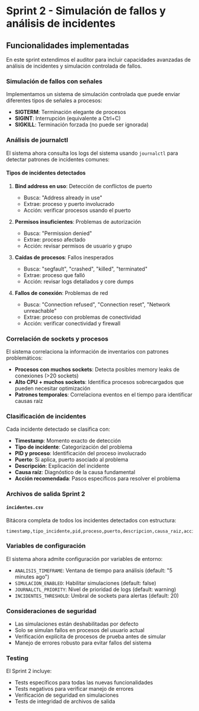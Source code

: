 # Sprint 2 - Simulación de fallos y análisis de incidentes

## Funcionalidades implementadas

En este sprint extendimos el auditor para incluir capacidades avanzadas de análisis de incidentes y simulación controlada de fallos.

### Simulación de fallos con señales

Implementamos un sistema de simulación controlada que puede enviar diferentes tipos de señales a procesos:

- **SIGTERM**: Terminación elegante de procesos
- **SIGINT**: Interrupción (equivalente a Ctrl+C)
- **SIGKILL**: Terminación forzada (no puede ser ignorada)

### Análisis de journalctl

El sistema ahora consulta los logs del sistema usando `journalctl` para detectar patrones de incidentes comunes:

#### Tipos de incidentes detectados

1. **Bind address en uso**: Detección de conflictos de puerto
   - Busca: "Address already in use"
   - Extrae: proceso y puerto involucrado
   - Acción: verificar procesos usando el puerto

2. **Permisos insuficientes**: Problemas de autorización
   - Busca: "Permission denied"
   - Extrae: proceso afectado
   - Acción: revisar permisos de usuario y grupo

3. **Caídas de procesos**: Fallos inesperados
   - Busca: "segfault", "crashed", "killed", "terminated"
   - Extrae: proceso que falló
   - Acción: revisar logs detallados y core dumps

4. **Fallos de conexión**: Problemas de red
   - Busca: "Connection refused", "Connection reset", "Network unreachable"
   - Extrae: proceso con problemas de conectividad
   - Acción: verificar conectividad y firewall

### Correlación de sockets y procesos

El sistema correlaciona la información de inventarios con patrones problemáticos:

- **Procesos con muchos sockets**: Detecta posibles memory leaks de conexiones (>20 sockets)
- **Alto CPU + muchos sockets**: Identifica procesos sobrecargados que pueden necesitar optimización
- **Patrones temporales**: Correlaciona eventos en el tiempo para identificar causas raíz

### Clasificación de incidentes

Cada incidente detectado se clasifica con:

- **Timestamp**: Momento exacto de detección
- **Tipo de incidente**: Categorización del problema
- **PID y proceso**: Identificación del proceso involucrado
- **Puerto**: Si aplica, puerto asociado al problema
- **Descripción**: Explicación del incidente
- **Causa raíz**: Diagnóstico de la causa fundamental
- **Acción recomendada**: Pasos específicos para resolver el problema

### Archivos de salida Sprint 2

#### `incidentes.csv`

Bitácora completa de todos los incidentes detectados con estructura:

```csv
timestamp,tipo_incidente,pid,proceso,puerto,descripcion,causa_raiz,accion_recomendada
```

### Variables de configuración

El sistema ahora admite configuración por variables de entorno:

- `ANALISIS_TIMEFRAME`: Ventana de tiempo para análisis (default: "5 minutes ago")
- `SIMULACION_ENABLED`: Habilitar simulaciones (default: false)
- `JOURNALCTL_PRIORITY`: Nivel de prioridad de logs (default: warning)
- `INCIDENTES_THRESHOLD`: Umbral de sockets para alertas (default: 20)

### Consideraciones de seguridad

- Las simulaciones están deshabilitadas por defecto
- Solo se simulan fallos en procesos del usuario actual
- Verificación explícita de procesos de prueba antes de simular
- Manejo de errores robusto para evitar fallos del sistema

### Testing

El Sprint 2 incluye:

- Tests específicos para todas las nuevas funcionalidades
- Tests negativos para verificar manejo de errores
- Verificación de seguridad en simulaciones
- Tests de integridad de archivos de salida
